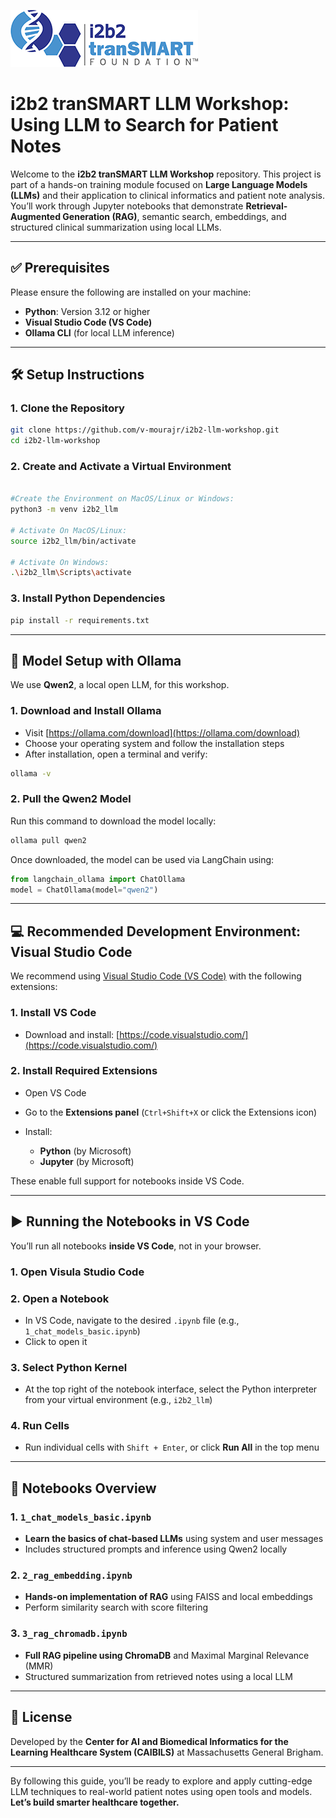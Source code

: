 
![MGB Logo](./images/transmart-logo.png)

# i2b2 tranSMART LLM Workshop: Using LLM to Search for Patient Notes

Welcome to the **i2b2 tranSMART LLM Workshop** repository. This project is part of a hands-on training module focused on **Large Language Models (LLMs)** and their application to clinical informatics and patient note analysis. You’ll work through Jupyter notebooks that demonstrate **Retrieval-Augmented Generation (RAG)**, semantic search, embeddings, and structured clinical summarization using local LLMs.

---

## ✅ Prerequisites

Please ensure the following are installed on your machine:

- **Python**: Version 3.12 or higher  
- **Visual Studio Code (VS Code)**  
- **Ollama CLI** (for local LLM inference)  

---

## 🛠️ Setup Instructions

### 1. Clone the Repository

```bash
git clone https://github.com/v-mourajr/i2b2-llm-workshop.git
cd i2b2-llm-workshop
````

### 2. Create and Activate a Virtual Environment

```bash

#Create the Environment on MacOS/Linux or Windows:
python3 -m venv i2b2_llm

# Activate On MacOS/Linux:
source i2b2_llm/bin/activate  

# Activate On Windows: 
.\i2b2_llm\Scripts\activate
```

### 3. Install Python Dependencies

```bash
pip install -r requirements.txt
```

---

## 🧠 Model Setup with Ollama

We use **Qwen2**, a local open LLM, for this workshop.

### 1. Download and Install Ollama

* Visit [https://ollama.com/download](https://ollama.com/download)
* Choose your operating system and follow the installation steps
* After installation, open a terminal and verify:

```bash
ollama -v
```

### 2. Pull the Qwen2 Model

Run this command to download the model locally:

```bash
ollama pull qwen2
```

Once downloaded, the model can be used via LangChain using:

```python
from langchain_ollama import ChatOllama
model = ChatOllama(model="qwen2")
```

---

## 💻 Recommended Development Environment: Visual Studio Code

We recommend using [Visual Studio Code (VS Code)](https://code.visualstudio.com/) with the following extensions:

### 1. Install VS Code

* Download and install: [https://code.visualstudio.com/](https://code.visualstudio.com/)

### 2. Install Required Extensions

* Open VS Code
* Go to the **Extensions panel** (`Ctrl+Shift+X` or click the Extensions icon)
* Install:

  * **Python** (by Microsoft)
  * **Jupyter** (by Microsoft)

These enable full support for notebooks inside VS Code.

---

## ▶️ Running the Notebooks in VS Code

You’ll run all notebooks **inside VS Code**, not in your browser.

### 1. Open Visula Studio Code

### 2. Open a Notebook

* In VS Code, navigate to the desired `.ipynb` file (e.g., `1_chat_models_basic.ipynb`)
* Click to open it

### 3. Select Python Kernel

* At the top right of the notebook interface, select the Python interpreter from your virtual environment (e.g., `i2b2_llm`)

### 4. Run Cells

* Run individual cells with `Shift + Enter`, or click **Run All** in the top menu

---

## 📘 Notebooks Overview

### 1. `1_chat_models_basic.ipynb`

* **Learn the basics of chat-based LLMs** using system and user messages
* Includes structured prompts and inference using Qwen2 locally

### 2. `2_rag_embedding.ipynb`

* **Hands-on implementation of RAG** using FAISS and local embeddings
* Perform similarity search with score filtering

### 3. `3_rag_chromadb.ipynb`

* **Full RAG pipeline using ChromaDB** and Maximal Marginal Relevance (MMR)
* Structured summarization from retrieved notes using a local LLM

---

## 📜 License

Developed by the **Center for AI and Biomedical Informatics for the Learning Healthcare System (CAIBILS)** at Massachusetts General Brigham.

---

By following this guide, you’ll be ready to explore and apply cutting-edge LLM techniques to real-world patient notes using open tools and models.
**Let’s build smarter healthcare together.**


